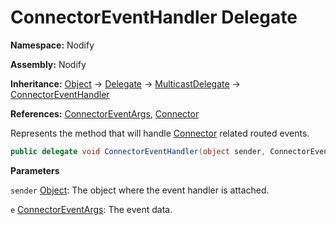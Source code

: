 # ConnectorEventHandler Delegate  
  
**Namespace:** Nodify  
  
**Assembly:** Nodify  
  
**Inheritance:** [Object](https://docs.microsoft.com/en-us/dotnet/api/System.Object) → [Delegate](https://docs.microsoft.com/en-us/dotnet/api/System.Delegate) → [MulticastDelegate](https://docs.microsoft.com/en-us/dotnet/api/System.MulticastDelegate) → [ConnectorEventHandler](ConnectorEventHandler)  
  
**References:** [ConnectorEventArgs](ConnectorEventArgs), [Connector](Connector)  
  
Represents the method that will handle [Connector](Connector) related routed events.  
  
```csharp  
public delegate void ConnectorEventHandler(object sender, ConnectorEventArgs e);  
```  
**Parameters**  
  
`sender` [Object](https://docs.microsoft.com/en-us/dotnet/api/System.Object): The object where the event handler is attached.  
  
`e` [ConnectorEventArgs](ConnectorEventArgs): The event data.  
  

